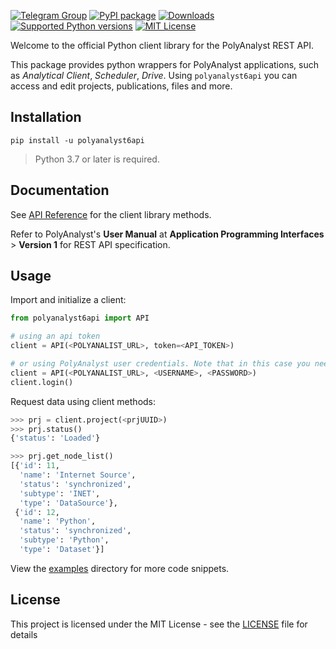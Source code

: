[![Telegram Group](https://img.shields.io/badge/support-join-blue?logo=telegram)](https://t.me/+_AdHkBRnul4xZTg6)
[![PyPI package](https://img.shields.io/pypi/v/polyanalyst6api)](https://pypi.org/project/polyanalyst6api)
[![Downloads](https://static.pepy.tech/badge/polyanalyst6api/month)](https://pepy.tech/project/polyanalyst6api)
[![Supported Python versions](https://img.shields.io/pypi/pyversions/polyanalyst6api)](https://pypi.org/project/polyanalyst6api/)
[![MIT License](https://img.shields.io/github/license/megaputer/polyanalyst6api-py)](https://github.com/Megaputer/polyanalyst6api-py/blob/master/LICENSE)

Welcome to the official Python client library for the PolyAnalyst REST API.

This package provides python wrappers for PolyAnalyst applications, such as *Analytical Client*, *Scheduler*, *Drive*.
Using `polyanalyst6api` you can access and edit projects, publications, files and more.

## Installation

```shell
pip install -u polyanalyst6api
```
> Python 3.7 or later is required.

## Documentation

See [API Reference](https://polyanalyst6api-py.rtfd.io) for the client library methods.

Refer to PolyAnalyst's **User Manual** at **Application Programming Interfaces** > **Version 1** for REST API specification.

## Usage

Import and initialize a client:
```python
from polyanalyst6api import API

# using an api token
client = API(<POLYANALIST_URL>, token=<API_TOKEN>)

# or using PolyAnalyst user credentials. Note that in this case you need to call .login()
client = API(<POLYANALIST_URL>, <USERNAME>, <PASSWORD>)
client.login()
```

Request data using client methods:

```python
>>> prj = client.project(<prjUUID>)
>>> prj.status()
{'status': 'Loaded'}

>>> prj.get_node_list()
[{'id': 11,
  'name': 'Internet Source',
  'status': 'synchronized',
  'subtype': 'INET',
  'type': 'DataSource'},
 {'id': 12,
  'name': 'Python',
  'status': 'synchronized',
  'subtype': 'Python',
  'type': 'Dataset'}]
```

View the [examples](https://github.com/Megaputer/polyanalyst6api-py/tree/master/examples) directory for more code snippets.

## License

This project is licensed under the MIT License - see the [LICENSE](https://github.com/Megaputer/polyanalyst6api-py/tree/master/LICENSE) file for details
